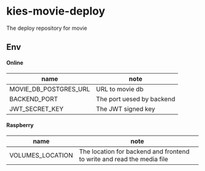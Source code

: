 # kies-movie-deploy
The deploy repository for movie

## Env
#### Online
|name|note|
|---|---|
|MOVIE_DB_POSTGRES_URL|URL to movie db|
|BACKEND_PORT|The port uesed by backend|
|JWT_SECRET_KEY|The JWT signed key|


#### Raspberry
|name|note|
|---|---|
|VOLUMES_LOCATION|The location for backend and frontend to write and read the media file|
